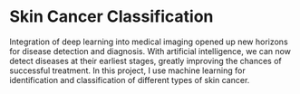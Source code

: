 # Skin Cancer Classification

Integration of deep learning into medical imaging opened up new horizons for disease detection and diagnosis. With artificial intelligence, we can now detect diseases at their earliest stages, greatly improving the chances of successful treatment. In this project, I use machine learning for identification and classification of different types of skin cancer. 
